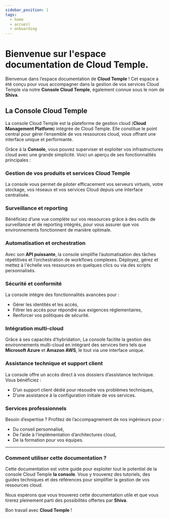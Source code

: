 ```yaml
---
sidebar_position: 1
tags:
  - home
  - accueil
  - onboarding
---
```


# Bienvenue sur l'espace documentation de Cloud Temple.

Bienvenue dans l’espace documentation de **Cloud Temple** ! Cet espace a été conçu pour vous accompagner dans la gestion de vos services Cloud Temple via notre **Console Cloud Temple**, également connue sous le nom de **Shiva**.

## La Console Cloud Temple

La console Cloud Temple est la plateforme de gestion cloud (**Cloud Management Platform**) intégrée de Cloud Temple. Elle constitue le point central pour gérer l’ensemble de vos ressources cloud, vous offrant une interface unique et performante.

Grâce à la **Console**, vous pouvez superviser et exploiter vos infrastructures cloud avec une grande simplicité. Voici un aperçu de ses fonctionnalités principales :

### Gestion de vos produits et services Cloud Temple
La console vous permet de piloter efficacement vos serveurs virtuels, votre stockage, vos réseaux et vos services Cloud depuis une interface centralisée.

### Surveillance et reporting
Bénéficiez d’une vue complète sur vos ressources grâce à des outils de surveillance et de reporting intégrés, pour vous assurer que vos environnements fonctionnent de manière optimale.

### Automatisation et orchestration
Avec son **API puissante**, la console simplifie l’automatisation des tâches répétitives et l’orchestration de workflows complexes. Déployez, gérez et mettez à l'échelle vos ressources en quelques clics ou via des scripts personnalisés.

### Sécurité et conformité
La console intègre des fonctionnalités avancées pour :
- Gérer les identités et les accès,
- Filtrer les accès pour répondre aux exigences réglementaires,
- Renforcer vos politiques de sécurité.

### Intégration multi-cloud
Grâce à ses capacités d’hybridation, La console facilite la gestion des environnements multi-cloud en intégrant des services tiers tels que **Microsoft Azure** et **Amazon AWS**, le tout via une interface unique.

### Assistance technique et support client
La console offre un accès direct à vos dossiers d’assistance technique. Vous bénéficiez :
- D’un support client dédié pour résoudre vos problèmes techniques,
- D’une assistance à la configuration initiale de vos services.

### Services professionnels
Besoin d’expertise ? Profitez de l’accompagnement de nos ingénieurs pour :
- Du conseil personnalisé,
- De l’aide à l’implémentation d’architectures cloud,
- De la formation pour vos équipes.

---

### Comment utiliser cette documentation ?
Cette documentation est votre guide pour exploiter tout le potentiel de la console Cloud Temple **la console**. Vous y trouverez des tutoriels, des guides techniques et des références pour simplifier la gestion de vos ressources cloud.

Nous espérons que vous trouverez cette documentation utile et que vous tirerez pleinement parti des possibilités offertes par **Shiva**.

Bon travail avec **Cloud Temple** !
